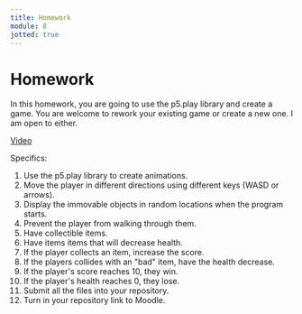 ```yaml
---
title: Homework
module: 8
jotted: true
---
```


# Homework

In this homework, you are going to use the p5.play library and create a game.  You are welcome to rework your existing game or create a new one. I am open to either.

<a href="https://youtu.be/p8HqJiXCXco" target="_blank">Video</a>

Specifics:

1. Use the p5.play library to create animations.
2. Move the player in different directions using different keys (WASD or arrows).
3. Display the immovable objects in random locations when the program starts.
4. Prevent the player from walking through them.
5. Have collectible items.
6. Have items items that will decrease health.
7. If the player collects an item, increase the score.
8. If the players collides with an "bad" item, have the health decrease.
9. If the player's score reaches 10, they win.
10. If the player's health reaches 0, they lose.
11. Submit all the files into your repository.
12. Turn in your repository link to Moodle.

